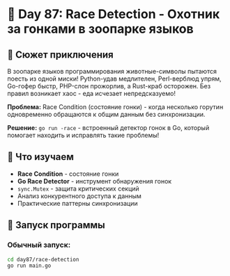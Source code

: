 # 🐾 Day 87: Race Detection - Охотник за гонками в зоопарке языков

## 🎯 Сюжет приключения

В зоопарке языков программирования животные-символы пытаются поесть из одной миски!
Python-удав медлителен, Perl-верблюд упрям, Go-гофер быстр, PHP-слон прожорлив,
а Rust-краб осторожен. Без правил возникает хаос - еда исчезает непредсказуемо!

**Проблема:** Race Condition (состояние гонки) - когда несколько горутин одновременно
обращаются к общим данным без синхронизации.

**Решение:** `go run -race` - встроенный детектор гонок в Go, который помогает находить
и исправлять такие проблемы!

## 🔧 Что изучаем

- **Race Condition** - состояние гонки
- **Go Race Detector** - инструмент обнаружения гонок
- `sync.Mutex` - защита критических секций
- Анализ конкурентного доступа к данным
- Практические паттерны синхронизации

## 🚀 Запуск программы

### Обычный запуск:
```bash
cd day87/race-detection
go run main.go
